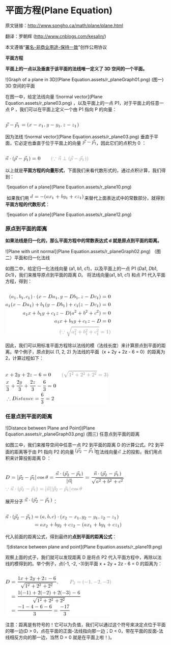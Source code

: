 ﻿# 平面方程(Plane Equation)

 

原文链接：<http://www.songho.ca/math/plane/plane.html>

翻译：罗朝辉 (<http://www.cnblogs.com/kesalin/>)

本文遵循“[署名-非商业用途-保持一致](http://creativecommons.org/licenses/by-nc-sa/2.5/cn/)”创作公用协议

**平面方程**

 **平面上的一点以及垂直于该平面的法线唯一定义了 3D 空间的一个平面。**

![Graph of a plane in 3D](Plane Equation.assets/r_planeGraph01.png) 
 (图一) 3D 空间的平面

 

在图一中，给定法线向量 ![normal vector](Plane Equation.assets/r_plane03.png) ，以及平面上的一点 P1，对于平面上的任意一点 P ，我们可以在平面上定义一个由 P1 指向 P 的向量：

​                        
![img](PlaneEquation.assets/r_plane08.png)

因为法线 ![normal vector](Plane Equation.assets/r_plane03.png) 垂直于平面，它必定也垂直于位于平面上的向量 
![img](PlaneEquation.assets/r_plane07.png)，因此它们的点积为 0 ：

​                        
![img](PlaneEquation.assets/r_plane09.png)

以上就是**平面方程的向量形式**，下面我们来看代数形式的，通过点积计算，我们得到：

​                        ![equation of a plane](Plane Equation.assets/r_plane10.png)

​      如果我们用 
![img](PlaneEquation.assets/r_plane11.png) 来替代上面表达式中的常数部分，就得到**平面方程的代数形式**：

​                                                                         ![equation of a plane](Plane Equation.assets/r_plane12.png)

### 原点到平面的距离

**如果法线是归一化的，那么平面方程中的常数表达式 d 就是原点到平面的距离。**

![Plane with unit normal](Plane Equation.assets/r_planeGraph02.png) 
 （图二）平面和归一化法线

如图二中，给定归一化法线向量 (a1, b1, c1)，以及平面上的一点 P1 (*D*a1, *D*b1, *D*c1)，我们来推导原点到平面的距离 *D*。 将法线向量(a1, b1, c1) 和点 P1 代入平面方程，得到：

​                 
![img](PlaneEquation.assets/r_plane13.png)

因此，我们可以用标准平面方程除以法线的模（法线长度）来计算原点到平面的距离。举个例子，原点到以 (1, 2, 2) 为法线的平面（x + 2y + 2z - 6 = 0）的距离为 2，计算过程如下：

​                                                                         
![img](PlaneEquation.assets/r_plane14.png)

### 任意点到平面的距离

![Distance between Plane and Point](Plane Equation.assets/r_planeGraph03.png) 
 (图三) 任意点到平面的距离

如图三中，我们来推导空间中任意一点 P2 到平面的距离 D 的计算公式。P2 到平面的距离等于由 P1 指向 P2 的向量 
![img](PlaneEquation.assets/r_plane17.png)在法线向量![normalvector](PlaneEquation.assets/r_plane03.png) 上的投影。我们用点积来计算投影距离 D ：

​            
![img](PlaneEquation.assets/r_plane15.png)

展开分子 
![img](PlaneEquation.assets/r_plane16.png) ：

​            
![img](PlaneEquation.assets/r_plane18.png)

 

代入前面的距离公式，得到最终的**点到平面的距离公式**：

​            ![distance between plane and point](Plane Equation.assets/r_plane19.png)

 

观察上面的式子，我们就可以发现距离 D 是将点 P2 代入平面方程中，再除以法线的模得到的。举个例子，点(-1, -2, -3)到平面 x + 2y + 2z - 6 = 0 的距离为：

​                                                                  
![img](PlaneEquation.assets/r_plane20.png)

注意：距离是有符号的！它可以为负值，我们可以通过这个符号来决定点位于平面的哪一边(D > 0，点在平面的正面-法线指向那一边；D < 0，带在平面的反面-法线相反方向的那一边，当然 D = 0 就是在平面上啦！)。
